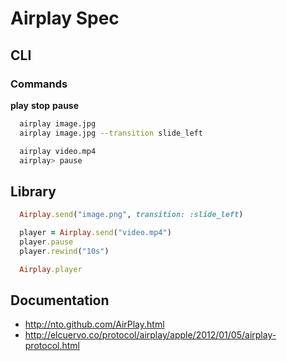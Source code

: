 # Airplay Spec

## CLI

### Commands

**play**
**stop**
**pause**

```bash
  airplay image.jpg
  airplay image.jpg --transition slide_left

  airplay video.mp4
  airplay> pause
```

## Library

```ruby
  Airplay.send("image.png", transition: :slide_left)

  player = Airplay.send("video.mp4")
  player.pause
  player.rewind("10s")

  Airplay.player
```

## Documentation

* http://nto.github.com/AirPlay.html
* http://elcuervo.co/protocol/airplay/apple/2012/01/05/airplay-protocol.html
